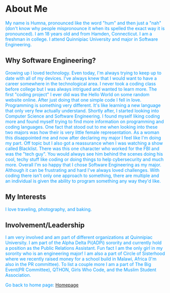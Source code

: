 # About Me

<p style="color:#0099FF;"> My name is Humna, pronounced like the word "hum" and then just a "nah" (don't know why people mispronounce it when its spelled the exact way it is pronounced). I am 18 years old and from Hamden, Connecticut. I am a freshman in college. I attend Quinnipiac University and major in Software Engineering.
</p>

## Why Software Engineering?
<p style="color:#0099FF;"> Growing up I loved technology. Even today, I'm always trying to keep up to date with all of my devices. I've always knew that I would want to have a career somewhere in the technological area. I never took a coding class before college but I was always intrigued and wanted to learn more. The first "coding project" I ever did was the Hello World on some random website online. After just doing that one simple code I fell in love. Programming is something very different. It's like learning a new language that only very few actually understand. Shortly after, I started looking into Computer Science and Software Engineering. I found myself liking coding more and found myself trying to find more information on programming and coding languages. One fact that stood out to me when looking into these two majors was how their is very little female representation. As a woman this disappointed me and now after declaring my major I feel like I'm doing my part. Off topic but I also got a reassurance when I was watching a show called Blacklist. There was this one character who worked for the FBI and was the "tech guy". You would always see him behind the scenes doing his cool, techy stuff like coding or doing things to help cybersecurity and much more. Overall I'm so happy that I chose Software Engineering as my major. Although it can be frustrating and hard I've always loved challenges. With coding there isn't only one approach to something, there are multiple and an individual is given the ability to program something any way they'd like.
</p>

## My Interests
<p style="color:#0099FF;"> I love traveling, photography, and baking.
</p>

## Involvement/Leadership
<p style="color:#0099FF;"> I am very involved and am part of different organizations at Quinnipiac University. I am part of the Alpha Delta Pi(ADPi) sorority and currently hold a position as the Public Relations Assistant. Fun fact I am the only girl in my sorority who is an engineering major! I am also a part of Circle of Sisterhood where we recently raised money for a school build in Malawi, Africa (I'm also in the PR committee). To list a couple more I am a part of The Big Event(PR Committee), QTHON, Girls Who Code, and the Muslim Student Association.
</p>

<p style="color:#0099FF;"> Go back to home page: <a href="https://humna-hanif.github.io"> Homepage
</p>

